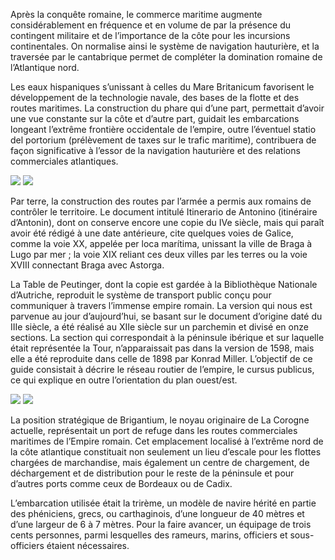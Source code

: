 Après la conquête romaine, le commerce maritime augmente considérablement en fréquence et en volume de par la présence du contingent militaire et de l’importance de la côte pour les incursions continentales. On normalise ainsi le système de navigation hauturière, et la traversée par le cantabrique permet de compléter la domination romaine de l’Atlantique nord.

Les eaux hispaniques s’unissant à celles du Mare Britanicum favorisent le développement de la technologie navale, des bases de la flotte et des routes maritimes. La construction du phare qui d’une part, permettait d’avoir une vue constante sur la côte et d’autre part, guidait les embarcations longeant l’extrême frontière occidentale de l’empire, outre l’éventuel statio del portorium (prélèvement de taxes sur le trafic maritime), contribuera de façon significative à l’essor de la navigation hauturière et des relations commerciales atlantiques.

<div class="photoset-grid" data-layout="2">
<a href="http://ciav.s3.amazonaws.com/img/imperio-romano-1677.jpg" class="fresco" data-fresco-group="article" data-fresco-caption="Mapa del Imperio Romano, 1677"><img src="http://ciav.s3.amazonaws.com/img/imperio-romano-1677.jpg"></a>
<a href="http://ciav.s3.amazonaws.com/img/reino-de-galaecia-1638.jpg" class="fresco" data-fresco-group="article" data-fresco-caption="Mapa de Gallaecia, 1638"><img src="http://ciav.s3.amazonaws.com/img/reino-de-galaecia-1638.jpg"></a>
</div> 

Par terre, la construction des routes par l’armée a permis aux romains de contrôler le territoire. Le document intitulé Itinerario de Antonino (itinéraire d’Antonin), dont on conserve encore une copie du IVe siècle, mais qui paraît avoir été rédigé à une date antérieure, cite quelques voies de Galice, comme la voie XX, appelée per loca marítima, unissant la ville de Braga à Lugo par mer ; la voie XIX reliant ces deux villes par les terres ou la voie XVIII connectant Braga avec Astorga.

La Table de Peutinger, dont la copie est gardée à la Bibliothèque Nationale d’Autriche, reproduit le système de transport public conçu pour communiquer à travers l’immense empire romain. La version qui nous est parvenue au jour d’aujourd’hui, se basant sur le document d’origine daté du IIIe siècle, a été réalisé au XIIe siècle sur un parchemin et divisé en onze sections. La section qui correspondait à la péninsule ibérique et sur laquelle était représentée la Tour, n’apparaissait pas dans la version de 1598, mais elle a été reproduite dans celle de 1898 par Konrad Miller. L’objectif de ce guide consistait à décrire le réseau routier de l’empire, le cursus publicus, ce qui explique en outre l’orientation du plan ouest/est.

<div class="photoset-grid" data-layout="2">
<a href="http://ciav.s3.amazonaws.com/img/tabula.jpg" class="fresco" data-fresco-group="article" data-fresco-caption="Table de Peutinger"><img src="http://ciav.s3.amazonaws.com/img/tabula.jpg"></a>
<a href="http://ciav.s3.amazonaws.com/img/_DSC3206.jpg" class="fresco" data-fresco-group="article" data-fresco-caption="Trirème"><img src="http://ciav.s3.amazonaws.com/img/_DSC3206.jpg"></a>
</div> 

La position stratégique de Brigantium, le noyau originaire de La Corogne actuelle, représentait un port de refuge dans les routes commerciales maritimes de l’Empire romain. Cet emplacement localisé à l’extrême nord de la côte atlantique constituait non seulement un lieu d’escale pour les flottes chargées de marchandise, mais également un centre de chargement, de déchargement et de distribution pour le reste de la péninsule et pour d’autres ports comme ceux de Bordeaux ou de Cadix.

L’embarcation utilisée était la trirème, un modèle de navire hérité en partie des phéniciens, grecs, ou carthaginois, d’une longueur de 40 mètres et d’une largeur de 6 à 7 mètres. Pour la faire avancer, un équipage de trois cents personnes, parmi lesquelles des rameurs, marins, officiers et sous-officiers étaient nécessaires.